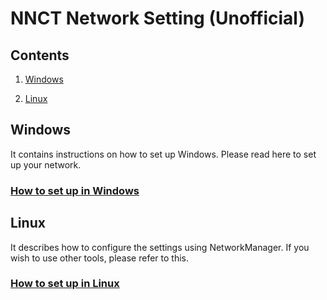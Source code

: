 # NNCT Network Setting (Unofficial)

## Contents

1. [Windows](#windows)

2. [Linux](#linux)

## Windows

It contains instructions on how to set up Windows. Please read here to set up your network.

### [How to set up in Windows](Windows/NetworkSetting.md)

## Linux

It describes how to configure the settings using NetworkManager. If you wish to use other tools, please refer to this.

### [How to set up in Linux](Linux/README.md)